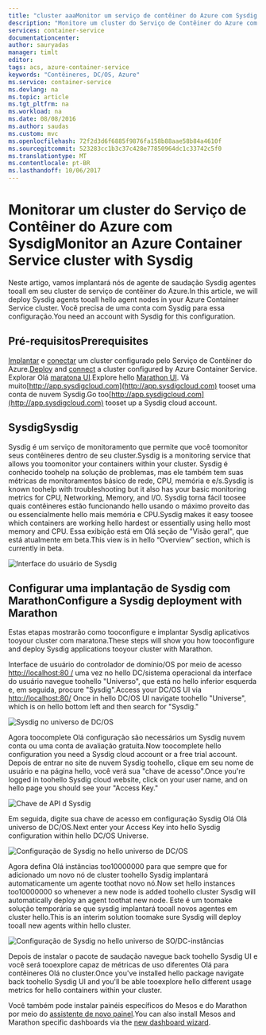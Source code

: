 ```yaml
---
title: "cluster aaaMonitor um serviço de contêiner do Azure com Sysdig | Microsoft Docs"
description: "Monitore um cluster do Serviço de Contêiner do Azure com Sysdig."
services: container-service
documentationcenter: 
author: sauryadas
manager: timlt
editor: 
tags: acs, azure-container-service
keywords: "Contêineres, DC/OS, Azure"
ms.service: container-service
ms.devlang: na
ms.topic: article
ms.tgt_pltfrm: na
ms.workload: na
ms.date: 08/08/2016
ms.author: saudas
ms.custom: mvc
ms.openlocfilehash: 72f2d3d6f6885f9876fa158b88aae58b84a4610f
ms.sourcegitcommit: 523283cc1b3c37c428e77850964dc1c33742c5f0
ms.translationtype: MT
ms.contentlocale: pt-BR
ms.lasthandoff: 10/06/2017
---
```

# <a name="monitor-an-azure-container-service-cluster-with-sysdig"></a><span data-ttu-id="4790f-104">Monitorar um cluster do Serviço de Contêiner do Azure com Sysdig</span><span class="sxs-lookup"><span data-stu-id="4790f-104">Monitor an Azure Container Service cluster with Sysdig</span></span>
<span data-ttu-id="4790f-105">Neste artigo, vamos implantará nós de agente de saudação Sysdig agentes tooall em seu cluster de serviço de contêiner do Azure.</span><span class="sxs-lookup"><span data-stu-id="4790f-105">In this article, we will deploy Sysdig agents tooall hello agent nodes in your Azure Container Service cluster.</span></span> <span data-ttu-id="4790f-106">Você precisa de uma conta com Sysdig para essa configuração.</span><span class="sxs-lookup"><span data-stu-id="4790f-106">You need an account with Sysdig for this configuration.</span></span> 

## <a name="prerequisites"></a><span data-ttu-id="4790f-107">Pré-requisitos</span><span class="sxs-lookup"><span data-stu-id="4790f-107">Prerequisites</span></span>
<span data-ttu-id="4790f-108">[Implantar](container-service-deployment.md) e [conectar](../container-service-connect.md) um cluster configurado pelo Serviço de Contêiner do Azure.</span><span class="sxs-lookup"><span data-stu-id="4790f-108">[Deploy](container-service-deployment.md) and [connect](../container-service-connect.md) a cluster configured by Azure Container Service.</span></span> <span data-ttu-id="4790f-109">Explorar Olá [maratona UI](container-service-mesos-marathon-ui.md).</span><span class="sxs-lookup"><span data-stu-id="4790f-109">Explore hello [Marathon UI](container-service-mesos-marathon-ui.md).</span></span> <span data-ttu-id="4790f-110">Vá muito[http://app.sysdigcloud.com](http://app.sysdigcloud.com) tooset uma conta de nuvem Sysdig.</span><span class="sxs-lookup"><span data-stu-id="4790f-110">Go too[http://app.sysdigcloud.com](http://app.sysdigcloud.com) tooset up a Sysdig cloud account.</span></span> 

## <a name="sysdig"></a><span data-ttu-id="4790f-111">Sysdig</span><span class="sxs-lookup"><span data-stu-id="4790f-111">Sysdig</span></span>
<span data-ttu-id="4790f-112">Sysdig é um serviço de monitoramento que permite que você toomonitor seus contêineres dentro de seu cluster.</span><span class="sxs-lookup"><span data-stu-id="4790f-112">Sysdig is a monitoring service that allows you toomonitor your containers within your cluster.</span></span> <span data-ttu-id="4790f-113">Sysdig é conhecido toohelp na solução de problemas, mas ele também tem suas métricas de monitoramentos básico de rede, CPU, memória e e/s.</span><span class="sxs-lookup"><span data-stu-id="4790f-113">Sysdig is known toohelp with troubleshooting but it also has your basic monitoring metrics for CPU, Networking, Memory, and I/O.</span></span> <span data-ttu-id="4790f-114">Sysdig torna fácil toosee quais contêineres estão funcionando hello usando o máximo proveito das ou essencialmente hello mais memória e CPU.</span><span class="sxs-lookup"><span data-stu-id="4790f-114">Sysdig makes it easy toosee which containers are working hello hardest or essentially using hello most memory and CPU.</span></span> <span data-ttu-id="4790f-115">Essa exibição está em Olá seção de "Visão geral", que está atualmente em beta.</span><span class="sxs-lookup"><span data-stu-id="4790f-115">This view is in hello “Overview” section, which is currently in beta.</span></span> 

![Interface do usuário de Sysdig](./media/container-service-monitoring-sysdig/sysdig6.png) 

## <a name="configure-a-sysdig-deployment-with-marathon"></a><span data-ttu-id="4790f-117">Configurar uma implantação de Sysdig com Marathon</span><span class="sxs-lookup"><span data-stu-id="4790f-117">Configure a Sysdig deployment with Marathon</span></span>
<span data-ttu-id="4790f-118">Estas etapas mostrarão como tooconfigure e implantar Sysdig aplicativos tooyour cluster com maratona.</span><span class="sxs-lookup"><span data-stu-id="4790f-118">These steps will show you how tooconfigure and deploy Sysdig applications tooyour cluster with Marathon.</span></span> 

<span data-ttu-id="4790f-119">Interface de usuário do controlador de domínio/OS por meio de acesso [http://localhost:80 /](http://localhost:80/) uma vez no hello DC/sistema operacional da interface do usuário navegue toohello "Universo", que está no hello inferior esquerda e, em seguida, procure "Sysdig".</span><span class="sxs-lookup"><span data-stu-id="4790f-119">Access your DC/OS UI via [http://localhost:80/](http://localhost:80/) Once in hello DC/OS UI navigate toohello "Universe", which is on hello bottom left and then search for "Sysdig."</span></span>

![Sysdig no universo de DC/OS](./media/container-service-monitoring-sysdig/sysdig1.png)

<span data-ttu-id="4790f-121">Agora toocomplete Olá configuração são necessários um Sysdig nuvem conta ou uma conta de avaliação gratuita.</span><span class="sxs-lookup"><span data-stu-id="4790f-121">Now toocomplete hello configuration you need a Sysdig cloud account or a free trial account.</span></span> <span data-ttu-id="4790f-122">Depois de entrar no site de nuvem Sysdig toohello, clique em seu nome de usuário e na página hello, você verá sua "chave de acesso".</span><span class="sxs-lookup"><span data-stu-id="4790f-122">Once you're logged in toohello Sysdig cloud website, click on your user name, and on hello page you should see your "Access Key."</span></span> 

![Chave de API d Sysdig](./media/container-service-monitoring-sysdig/sysdig2.png) 

<span data-ttu-id="4790f-124">Em seguida, digite sua chave de acesso em configuração Sysdig Olá Olá universo de DC/OS.</span><span class="sxs-lookup"><span data-stu-id="4790f-124">Next enter your Access Key into hello Sysdig configuration within hello DC/OS Universe.</span></span> 

![Configuração de Sysdig no hello universo de DC/OS](./media/container-service-monitoring-sysdig/sysdig3.png)

<span data-ttu-id="4790f-126">Agora defina Olá instâncias too10000000 para que sempre que for adicionado um novo nó de cluster toohello Sysdig implantará automaticamente um agente toothat novo nó.</span><span class="sxs-lookup"><span data-stu-id="4790f-126">Now set hello instances too10000000 so whenever a new node is added toohello cluster Sysdig will automatically deploy an agent toothat new node.</span></span> <span data-ttu-id="4790f-127">Este é um toomake solução temporária se que sysdig implantará tooall novos agentes em cluster hello.</span><span class="sxs-lookup"><span data-stu-id="4790f-127">This is an interim solution toomake sure Sysdig will deploy tooall new agents within hello cluster.</span></span> 

![Configuração de Sysdig no hello universo de SO/DC-instâncias](./media/container-service-monitoring-sysdig/sysdig4.png)

<span data-ttu-id="4790f-129">Depois de instalar o pacote de saudação navegue back toohello Sysdig UI e você será tooexplore capaz de métricas de uso diferentes Olá para contêineres Olá no cluster.</span><span class="sxs-lookup"><span data-stu-id="4790f-129">Once you've installed hello package navigate back toohello Sysdig UI and you'll be able tooexplore hello different usage metrics for hello containers within your cluster.</span></span> 

<span data-ttu-id="4790f-130">Você também pode instalar painéis específicos do Mesos e do Marathon por meio do [assistente de novo painel](https://app.sysdigcloud.com/#/dashboards/new).</span><span class="sxs-lookup"><span data-stu-id="4790f-130">You can also install Mesos and Marathon specific dashboards via the [new dashboard wizard](https://app.sysdigcloud.com/#/dashboards/new).</span></span>
